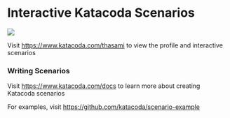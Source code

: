 # Interactive Katacoda Scenarios

[![](http://shields.katacoda.com/katacoda/thasami/count.svg)](https://www.katacoda.com/thasami "Get your profile on Katacoda.com")

Visit https://www.katacoda.com/thasami to view the profile and interactive scenarios

### Writing Scenarios
Visit https://www.katacoda.com/docs to learn more about creating Katacoda scenarios

For examples, visit https://github.com/katacoda/scenario-example
